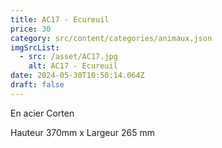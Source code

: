 ```yaml
---
title: AC17 - Ecureuil
price: 30
category: src/content/categories/animaux.json
imgSrcList:
  - src: /asset/AC17.jpg
    alt: AC17 - Ecureuil
date: 2024-05-30T10:50:14.064Z
draft: false
---
```


En acier Corten

Hauteur 370mm x Largeur 265 mm
